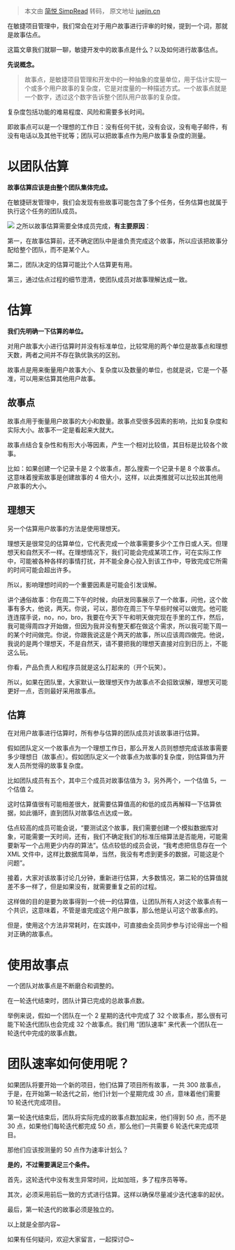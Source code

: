 > 本文由 [简悦 SimpRead](http://ksria.com/simpread/) 转码， 原文地址 [juejin.cn](https://juejin.cn/post/6966880090693042184)

在敏捷项目管理中，我们常会在对于用户故事进行评审的时候，提到一个词，那就是故事估点。

这篇文章我们就聊一聊，敏捷开发中的故事点是什么？以及如何进行故事估点。

**先说概念。**

> 故事点，是敏捷项目管理和开发中的一种抽象的度量单位，用于估计实现一个或多个用户故事的复杂度，它是对度量的一种描述方式。一个故事点就是一个数字，透过这个数字告诉整个团队用户故事的复杂度。

复杂度包括功能的难易程度、风险和需要多长时间。

即故事点可以是一个理想的工作日：没有任何干扰，没有会议，没有电子邮件，有没有电话以及其他干扰等；团队可以把故事点作为用户故事复杂度的测量。

以团队估算
=====

**故事估算应该是由整个团队集体完成。**

在敏捷研发管理中，我们会发现有些故事可能包含了多个任务，任务估算也就属于执行这个任务的团队成员。

![](https://p6-juejin.byteimg.com/tos-cn-i-k3u1fbpfcp/b8059ae1c75f495cb0897b64af17aaae~tplv-k3u1fbpfcp-zoom-in-crop-mark:3024:0:0:0.awebp) 之所以故事估算需要全体成员完成，**有主要原因**：

第一，在故事估算前，还不确定团队中是谁负责完成这个故事，所以应该把故事分配给整个团队，而不是某个人。

第二，团队决定的估算可能比个人估算更有用。

第三，通过估点过程的细节澄清，使团队成员对故事理解达成一致。

估算
==

**我们先明确一下估算的单位。**

对用户故事大小进行估算时并没有标准单位，比较常用的两个单位是故事点和理想天数，两者之间并不存在孰优孰劣的区别。

故事点是用来衡量用户故事大小、复杂度以及数量的单位，也就是说，它是一个基准，可以用来估算其他用户故事。

故事点
---

故事点用于衡量用户故事的大小和数量。故事点受很多因素的影响，比如复杂度和实际大小。故事不一定是看起来大就大。

故事点结合复杂性和有形大小等因素，产生一个相对比较值，其目标是比较各个故事。

比如：如果创建一个记录卡是 2 个故事点，那么搜索一个记录卡是 8 个故事点。这意味着搜索故事是创建故事的 4 倍大小，这样，以此类推就可以比较出其他用户故事的大小。

**理想天**
-------

另一个估算用户故事的方法是使用理想天。

理想天是很常见的估算单位，它代表完成一个故事需要多少个工作日或人天。但理想天和自然天不一样。在理想情况下，我们可能会完成某项工作，可在实际工作中，可能被各种各样的事情打扰，并不能全身心投入到该工作中，导致完成它所需的时间可能会超出许多。

所以，影响理想时间的一个重要因素是可能会引发误解。

讲个通俗故事：你在周二下午的时候，向研发同事展示了一个故事，问他，这个故事有多大，他说，两天。你说，可以，那你在周三下午早些时候可以做完。他可能连连摆手说，no，no，bro，我要在今天下午和明天做完现在手里的工作，然后，我可能得周四才开始做，但因为我并没有整天都在做这个需求，所以我可能下周一的某个时间做完。你说，你跟我说这是个两天的故事，所以应该周四做完。他说，我说的是两个理想天，不是自然天，请不要把我的理想天直接对应到日历上，不能这么玩。

你看，产品负责人和程序员就是这么打起来的（开个玩笑）。

所以，如果在团队里，大家默认一致理想天作为故事点不会招致误解，理想天可能更好一点，否则最好采用故事点。

估算
--

在对用户故事进行估算时，所有参与估算的团队成员对该故事进行估算。

假如团队定义一个故事点为一个理想工作日，那么开发人员则想想完成该故事需要多少理想日（故事点）。假如团队定义一个故事点为故事的复杂度，则估算值为开发人员所觉得的故事复杂度。

比如团队成员有五个，其中三个成员对故事估值为 3，另外两个，一个估值 5，一个估值 2。

这时估算值很有可能相差很大，就需要估算值高的和低的成员再解释一下估算依据，如此循环，直到团队对故事估点达成一致。

估点较高的成员可能会说，“要测试这个故事，我们需要创建一个模拟数据库对象，可能需要一天时间，还有，我们不确定我们的标准压缩算法是否能用，可能需要新写一个占用更少内存的算法”。估点较低的成员会说，“我考虑把信息存在一个 XML 文件中，这样比数据库简单，当然，我没有考虑到更多的数据，可能这是个问题”。

接着，大家对该故事讨论几分钟，重新进行估算，大多数情况，第二轮的估算值就差不多一样了，但是如果没有，就需要重复之前的过程。

这样做的目的是要为故事得到一个统一的估算值，让团队所有人对这个故事点有一个共识，这意味着，不管是谁完成这个用户故事，那么他是认可这个故事点的。

但是，使用这个方法非常耗时，在实践中，可直接由全员同步参与讨论得出一个相对正确的故事点。

使用故事点
=====

一个团队对故事点是不断磨合和调整的。

在一轮迭代结束时，团队计算已完成的总故事点数。

举例来说，假如一个团队在一个 2 星期的迭代中完成了 32 个故事点，那么很有可能下轮迭代团队也会完成 32 个故事点。我们用 “团队速率” 来代表一个团队在一轮迭代中完成的故事点数。

团队速率如何使用呢？
==========

如果团队将要开始一个新的项目，他们估算了项目所有故事，一共 300 故事点，于是，在开始第一轮迭代之前，他们计划一个星期完成 30 点，意味着他们需要 10 轮迭代完成项目。

第一轮迭代结束后，团队将实际完成的故事点数加起来，他们得到 50 点，而不是 30 点，如果他们每轮迭代都完成 50 点，那么他们一共需要 6 轮迭代来完成项目。

那他们应该按测量的 50 点作为速率计划么？

**是的，不过需要满足三个条件。**

首先，这轮迭代中没有发生异常时间，比如加班，多了程序员等等。

其次，必须采用前后一致的方式进行估算。这样以确保尽量减少迭代速率的起伏。

最后，第一轮迭代的故事必须是独立的。

以上就是全部内容~

如果有任何疑问，欢迎大家留言，一起探讨😊~